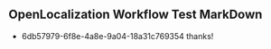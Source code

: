 ## OpenLocalization Workflow Test MarkDown
* 6db57979-6f8e-4a8e-9a04-18a31c769354 thanks!

<!--HONumber=Sep16_HO1-->



